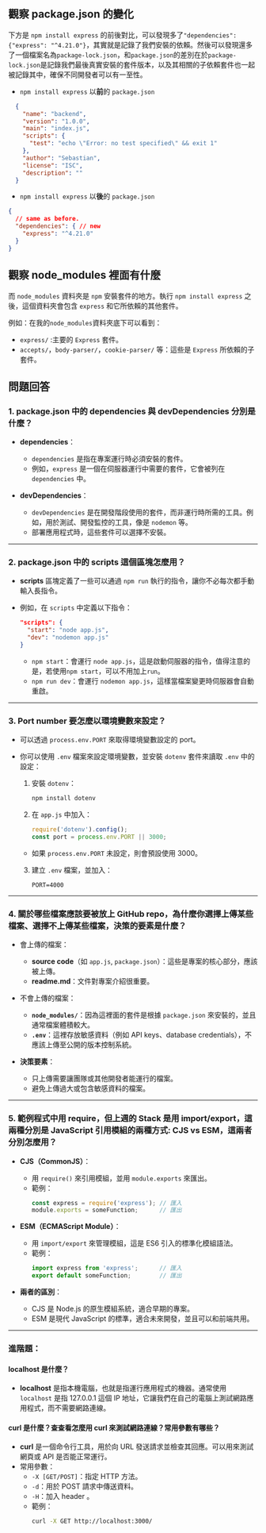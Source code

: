 ## 觀察 package.json 的變化 

下方是 `npm install express` 的前後對比，可以發現多了`"dependencies": {"express": "^4.21.0"}`，其實就是記錄了我們安裝的依賴。然後可以發現還多了一個檔案名為`package-lock.json`，和`package.json`的差別在於`package-lock.json`是記錄我們最後真實安裝的套件版本，以及其相關的子依賴套件也一起被記錄其中，確保不同開發者可以有一至性。

- `npm install express` 以**前**的 `package.json`

```json
  {
    "name": "backend",
    "version": "1.0.0",
    "main": "index.js",
    "scripts": {
      "test": "echo \"Error: no test specified\" && exit 1"
    },
    "author": "Sebastian",
    "license": "ISC",
    "description": ""
  }
  ```

- `npm install express` 以**後**的 `package.json`

```json
{
  // same as before.
  "dependencies": { // new
    "express": "^4.21.0"
  }
}
```

## 觀察 node_modules 裡面有什麼

而 `node_modules` 資料夾是 `npm` 安裝套件的地方。執行 `npm install express` 之後，這個資料夾會包含 `express` 和它所依賴的其他套件。

例如：在我的`node_modules`資料夾底下可以看到：

- `express/` :主要的 `Express` 套件。
- `accepts/`，`body-parser/`，`cookie-parser/` 等：這些是 `Express` 所依賴的子套件。

## 問題回答

### 1. package.json 中的 dependencies 與 devDependencies 分別是什麼？

- **dependencies**：
  - `dependencies` 是指在專案運行時必須安裝的套件。
  - 例如，`express` 是一個在伺服器運行中需要的套件，它會被列在 `dependencies` 中。

- **devDependencies**：
  - `devDependencies` 是在開發階段使用的套件，而非運行時所需的工具。例如，用於測試、開發監控的工具，像是 `nodemon` 等。
  - 部署應用程式時，這些套件可以選擇不安裝。

---

### 2. package.json 中的 scripts 這個區塊怎麼用？

- **scripts** 區塊定義了一些可以通過 `npm run` 執行的指令，讓你不必每次都手動輸入長指令。
- 例如，在 `scripts` 中定義以下指令：

  ```json
  "scripts": {
    "start": "node app.js",
    "dev": "nodemon app.js"
  }
  ```

  - `npm start`：會運行 `node app.js`，這是啟動伺服器的指令，值得注意的是，若使用`npm start`，可以不用加上`run`。
  - `npm run dev`：會運行 `nodemon app.js`，這樣當檔案變更時伺服器會自動重啟。

---

### 3. Port number 要怎麼以環境變數來設定？

- 可以透過 `process.env.PORT` 來取得環境變數設定的 port。

- 你可以使用 `.env` 檔案來設定環境變數，並安裝 `dotenv` 套件來讀取 `.env` 中的設定：

  1. 安裝 `dotenv`：

     ```bash
     npm install dotenv
     ```

  2. 在 `app.js` 中加入：

     ```js
     require('dotenv').config();
     const port = process.env.PORT || 3000;
     ```

   - 如果 `process.env.PORT` 未設定，則會預設使用 3000。
  
  3. 建立 `.env` 檔案，並加入：

     ```
     PORT=4000
     ``` 

---

### 4. 關於哪些檔案應該要被放上 GitHub repo，為什麼你選擇上傳某些檔案、選擇不上傳某些檔案，決策的要素是什麼？

- 會上傳的檔案：
  - **source code**（如 `app.js`, `package.json`）：這些是專案的核心部分，應該被上傳。
  - **readme.md**：文件對專案介紹很重要。

- 不會上傳的檔案：
  - **`node_modules/`**：因為這裡面的套件是根據 `package.json` 來安裝的，並且通常檔案體積較大。
  - **`.env`**：這裡存放敏感資料（例如 API keys、database credentials），不應該上傳至公開的版本控制系統。

- **決策要素**：
  - 只上傳需要讓團隊或其他開發者能運行的檔案。
  - 避免上傳過大或包含敏感資料的檔案。

---

### 5. 範例程式中用 require，但上週的 Stack 是用 import/export，這兩種分別是 JavaScript 引用模組的兩種方式: CJS vs ESM，這兩者分別怎麼用？

- **CJS（CommonJS）**：
  - 用 `require()` 來引用模組，並用 `module.exports` 來匯出。
  - 範例：
    ```js
    const express = require('express'); // 匯入
    module.exports = someFunction;      // 匯出
    ```

- **ESM（ECMAScript Module）**：
  - 用 `import/export` 來管理模組，這是 ES6 引入的標準化模組語法。
  - 範例：
    ```js
    import express from 'express';      // 匯入
    export default someFunction;        // 匯出
    ```

- **兩者的區別**：
  - CJS 是 Node.js 的原生模組系統，適合早期的專案。
  - ESM 是現代 JavaScript 的標準，適合未來開發，並且可以和前端共用。

---

### 進階題：

#### **localhost 是什麼？**

- **localhost** 是指本機電腦，也就是指運行應用程式的機器。通常使用 `localhost` 是指 127.0.0.1 這個 IP 地址，它讓我們在自己的電腦上測試網路應用程式，而不需要網路連線。

#### **curl 是什麼？查查看怎麼用 curl 來測試網路連線？常用參數有哪些？**

- **curl** 是一個命令行工具，用於向 URL 發送請求並檢查其回應。可以用來測試網頁或 API 是否能正常運行。
- 常用參數：
  - `-X [GET/POST]`：指定 HTTP 方法。
  - `-d`：用於 POST 請求中傳送資料。
  - `-H`：加入 header 。
  - 範例：
    ```bash
    curl -X GET http://localhost:3000/
    ```
